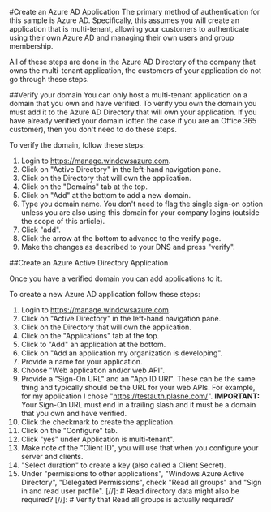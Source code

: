 #Create an Azure AD Application
The primary method of authentication for this sample is Azure AD. Specifically, this assumes you will create an application that is multi-tenant, allowing your customers to authenticate using their own Azure AD and managing their own users and group membership.

All of these steps are done in the Azure AD Directory of the company that owns the multi-tenant application, the customers of your application do not go through these steps.

##Verify your domain
You can only host a multi-tenant application on a domain that you own and have verified. To verify you own the domain you must add it to the Azure AD Directory that will own your application. If you have already verified your domain (often the case if you are an Office 365 customer), then you don't need to do these steps.

To verify the domain, follow these steps:

1. Login to https://manage.windowsazure.com.
2. Click on "Active Directory" in the left-hand navigation pane.
3. Click on the Directory that will own the application.
4. Click on the "Domains" tab at the top.
5. Click on "Add" at the bottom to add a new domain.
6. Type you domain name. You don't need to flag the single sign-on option unless you are also using this domain for your company logins (outside the scope of this article).
7. Click "add".
8. Click the arrow at the bottom to advance to the verify page.
9. Make the changes as described to your DNS and press "verify".

##Create an Azure Active Directory Application

Once you have a verified domain you can add applications to it.

To create a new Azure AD application follow these steps:

1. Login to https://manage.windowsazure.com.
2. Click on "Active Directory" in the left-hand navigation pane.
3. Click on the Directory that will own the application.
4. Click on the "Applications" tab at the top.
5. Click to "Add" an application at the bottom.
6. Click on "Add an application my organization is developing".
7. Provide a name for your application.
8. Choose "Web application and/or web API".
9. Provide a "Sign-On URL" and an "App ID URI". These can be the same thing and typically should be the URL for your web APIs. For example, for my application I chose "https://testauth.plasne.com/". **IMPORTANT:** Your Sign-On URL must end in a trailing slash and it must be a domain that you own and have verified.
10. Click the checkmark to create the application.
11. Click on the "Configure" tab.
12. Click "yes" under Application is multi-tenant".
13. Make note of the "Client ID", you will use that when you configure your server and clients.
14. "Select duration" to create a key (also called a Client Secret).
15. Under "permissions to other applications", "Windows Azure Active Directory", "Delegated Permissions", check "Read all groups" and "Sign in and read user profile".
[//]: # Read directory data might also be required?
[//]: # Verify that Read all groups is actually required?
